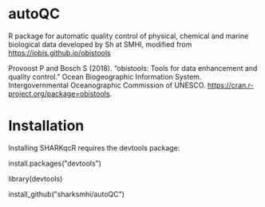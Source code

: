 # autoQC

R package for automatic quality control of physical, chemical and marine biological data developed by Sh at SMHI, modified from https://iobis.github.io/obistools

Provoost P and Bosch S (2018). “obistools: Tools for data enhancement and quality control.” Ocean Biogeographic Information System. Intergovernmental Oceanographic Commission of UNESCO. https://cran.r-project.org/package=obistools.

# Installation
Installing SHARKqcR requires the devtools package:

install.packages("devtools")

library(devtools)

install_github("sharksmhi/autoQC")
